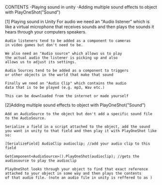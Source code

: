 CONTENTS
    -Playing sound in unity
    -Adding multiple sound effects to object with PlayOneShot("Sound")
    
[1] Playing sound in Unity
    For audio we need an "Audio listener" which is like a 
    virtual microphone that receives sounds and then plays
    the sounds it hears through your computers speakers.

    Audio listeners tend to be added as a component to cameras 
    in video games but don't need to be.

    We also need an "Audio source" which allows us to play
    the actual audio the listener is picking up and also
    allows us to adjust its settings.

    Audio Sources tend to be added as a component to triggers
    or other objects in the world that make that sound

    Finally we need an "Audio Clip" which contains the audio
    data that is to be played (e.g. mp3, Wav etc.)

    This can be downloaded from the internet or made yourself

[2]Adding multiple sound effects to object with PlayOneShot("Sound")

    Add an AudioSource to the object but don't add a specific sound file
    to the AudioSource.
    
    Serialize a field in a script attached to the object, add the sound 
    you want in unity to that field and then play it with PlayOneShot like so:

    [SerializeField] AudioClip audioclip; //add your audio clip to this field

    GetComponent<AudioSource>().PlayOneShot(audioclip); //gets the audiosource to play the audioclip

    PlayOneShot looks through your object to find that exact reference
    attached to your object in some way and then plays the contents
    of that audio file. (note an audio file in unity is reffered to as )
